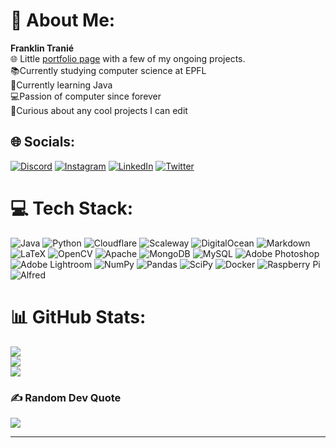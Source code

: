 # 💫 About Me:
**Franklin Tranié**<br>
🌐 Little [portfolio page](https://franklintra.github.io) with a few of my ongoing projects.<br>
📚Currently studying computer science at EPFL<br>
🌱Currently learning Java<br>
💻Passion of computer since forever<br>
👀Curious about any cool projects I can edit


## 🌐 Socials:
[![Discord][image-1]][1] 
[![Instagram][image-2]][2] 
[![LinkedIn][image-3]][3]
[![Twitter][image-4]][4] 

# 💻 Tech Stack:
![Java][image-5] 
![Python][image-6] 
![Cloudflare][image-7] 
![Scaleway][image-8] 
![DigitalOcean][image-10]
![Markdown][image-11] 	
![LaTeX][image-13] 
![OpenCV][image-14] 
![Apache][image-16] 
![MongoDB][image-17] 
![MySQL][image-18] 
![Adobe 
Photoshop](https://img.shields.io/badge/adobephotoshop-%2331A8FF.svg?style=for-the-badge&logo=adobephotoshop&logoColor=white) 
![Adobe 
Lightroom](https://img.shields.io/badge/Adobe%20Lightroom-31A8FF.svg?style=for-the-badge&logo=Adobe%20Lightroom&logoColor=white) 
![NumPy][image-22] 
![Pandas][image-23] 
![SciPy][image-24] 
![Docker][image-25] 
![Raspberry 
Pi](https://img.shields.io/badge/-RaspberryPi-C51A4A?style=for-the-badge&logo=Raspberry-Pi) 
![Alfred][image-26]
# 📊 GitHub Stats:
![][image-27]<br/>
![][image-28]<br/>
![][image-29]

### ✍️ Random Dev Quote
![][image-30]

---


[1]:	htttps://discord.gg/Fisa#8991
[2]:	https://instagram.com/franklin.tranie
[3]:	https://www.linkedin.com/in/franklin-tranie-793397252/
[4]:  https://twitter.com/franklintrn

[image-1]:	https://img.shields.io/badge/Discord-%237289DA.svg?logo=discord&logoColor=white
[image-2]:	https://img.shields.io/badge/Instagram-%23E4405F.svg?logo=Instagram&logoColor=white
[image-3]:	https://img.shields.io/badge/LinkedIn-%230077B5.svg?logo=linkedin&logoColor=white
[image-4]:	https://img.shields.io/badge/Twitter-%231DA1F2.svg?logo=Twitter&logoColor=white
[image-5]:	https://img.shields.io/badge/java-%23ED8B00.svg?style=for-the-badge&logo=java&logoColor=white
[image-6]:	https://img.shields.io/badge/python-3670A0?style=for-the-badge&logo=python&logoColor=ffdd54
[image-7]:	https://img.shields.io/badge/Cloudflare-F38020?style=for-the-badge&logo=Cloudflare&logoColor=white
[image-8]:	https://img.shields.io/badge/SCALEWAY-%234f0599.svg?style=for-the-badge&logo=scaleway&logoColor=white
[image-9]:	https://img.shields.io/badge/heroku-%23430098.svg?style=for-the-badge&logo=heroku&logoColor=white
[image-10]:	https://img.shields.io/badge/DigitalOcean-%230167ff.svg?style=for-the-badge&logo=digitalOcean&logoColor=white
[image-11]:	https://img.shields.io/badge/markdown-%23000000.svg?style=for-the-badge&logo=markdown&logoColor=white
[image-12]:	https://img.shields.io/badge/-Julia-9558B2?style=for-the-badge&logo=julia&logoColor=white
[image-13]:	https://img.shields.io/badge/latex-%23008080.svg?style=for-the-badge&logo=latex&logoColor=white
[image-14]:	https://img.shields.io/badge/opencv-%23white.svg?style=for-the-badge&logo=opencv&logoColor=white
[image-15]:	https://img.shields.io/badge/Qt-%23217346.svg?style=for-the-badge&logo=Qt&logoColor=white
[image-16]:	https://img.shields.io/badge/apache-%23D42029.svg?style=for-the-badge&logo=apache&logoColor=white
[image-17]:	https://img.shields.io/badge/MongoDB-%234ea94b.svg?style=for-the-badge&logo=mongodb&logoColor=white
[image-18]:	https://img.shields.io/badge/mysql-%2300f.svg?style=for-the-badge&logo=mysql&logoColor=white
[image-19]:	https://img.shields.io/badge/postgres-%23316192.svg?style=for-the-badge&logo=postgresql&logoColor=white
[image-20]:	https://img.shields.io/badge/Canva-%2300C4CC.svg?style=for-the-badge&logo=Canva&logoColor=white
[image-21]:	https://img.shields.io/badge/TensorFlow-%23FF6F00.svg?style=for-the-badge&logo=TensorFlow&logoColor=white
[image-22]:	https://img.shields.io/badge/numpy-%23013243.svg?style=for-the-badge&logo=numpy&logoColor=white
[image-23]:	https://img.shields.io/badge/pandas-%23150458.svg?style=for-the-badge&logo=pandas&logoColor=white
[image-24]:	https://img.shields.io/badge/SciPy-%230C55A5.svg?style=for-the-badge&logo=scipy&logoColor=%white
[image-25]:	https://img.shields.io/badge/docker-%230db7ed.svg?style=for-the-badge&logo=docker&logoColor=white
[image-26]:	https://img.shields.io/badge/alfred-%235C1F87.svg?style=for-the-badge&logo=alfred
[image-27]:	https://github-readme-stats.vercel.app/api?username=franklintra&theme=dark&hide_border=false&include_all_commits=true&count_private=true
[image-28]:	https://github-readme-streak-stats.herokuapp.com/?user=franklintra&theme=dark&hide_border=false
[image-29]:	https://github-readme-stats.vercel.app/api/top-langs/?username=franklintra&theme=dark&hide_border=false&include_all_commits=true&count_private=true&layout=compact
[image-30]:	https://quotes-github-readme.vercel.app/api?type=horizontal&theme=radical
[image-31]:	https://visitcount.itsvg.in/api?id=franklintra&icon=0&color=0
